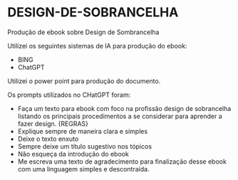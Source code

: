# DESIGN-DE-SOBRANCELHA
Produção de ebook sobre Design de Sombrancelha

Utilizei os seguintes sistemas de IA para produção do ebook:
- BING
- ChatGPT

Utilizei o power point para produção do documento.

Os prompts utilizados no CHatGPT foram:
- Faça um texto para ebook com foco na profissão design de sobrancelha listando os principais procedimentos a se considerar para aprender a fazer design.
{REGRAS}
- Explique sempre de maneira clara e simples
- Deixe o texto enxuto
- Sempre deixe um título sugestivo nos tópicos
- Não esqueça da introdução do ebook
- Me escreva uma texto de agradecimento para finalização desse ebook com uma linguagem simples e descontraída.
